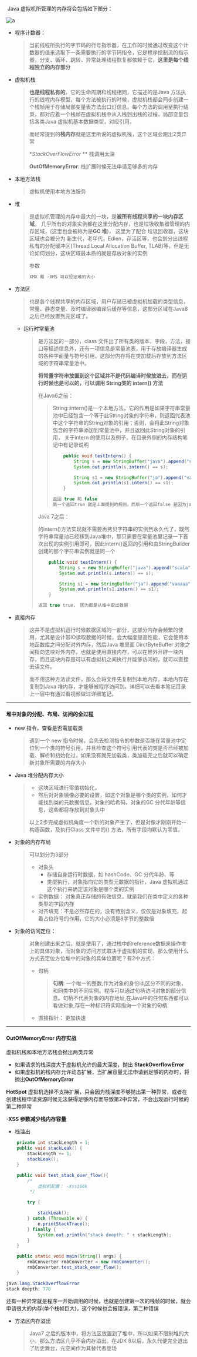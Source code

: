  Java 虚拟机所管理的内存将会包括如下部分：

![a](./pic/jvm_m.png)

* 程序计数器：

  > 当前线程所执行的字节码的行号指示器，在工作的时候通过改变这个计数器的值来选取下一条需要执行的字节码指令，它是程序控制流的指示器，分支、循环、跳转、异常处理线程恢复都依赖于它，**这里是每个线程独立的内存部分**

* 虚拟机栈

  > **也是线程私有的**，它的生命周期和线程相同，它描述的是Java 方法执行的线程内存模型，每个方法被执行的时候，虚拟机栈都会同步创建一个栈帧用于存储局部变量表方法出口灯信息，每个方法的调用至执行结束，都对应着一个栈帧在虚拟机栈中从入栈到出栈的过程，局部变量包括各类Java 虚拟机基本数据类型，对应引用，
  >
  > 而经常提到的**栈内存**就是这里所说的虚拟机栈，这个区域会跑出2类异常
  >
  > **StackOverFlowError* ** 栈调用太深
  >
  > **OutOfMemoryError**: 栈扩展时候无法申请足够多的内存

* 本地方法栈

  > 虚拟机使用本地方法服务

* 堆

  > 是虚拟机管理的内存中最大的一块，是**被所有线程共享的一块内存区域**， 几乎所有的对象实例都在这里分配内存，也是垃圾收集器管理的内存区域，(这里也会被称为是**GC 堆**)， 这里为了配合 垃圾回收器，这块区域也会被分为 新生代，老年代，Edien，存活区等，也会划分出线程私有的分配缓冲区(Thread Local Allocation Buffer, TLAB)等，但是无论如何划分，这块区域最本质的就是存放对象的实例
  >
  > 参数 
  >
  > ```java
  > XMX 和 -XMS 可以设定堆的大小
  > ```

* 方法区

  > 也是各个线程共享的内存区域，用户存储已被虚拟机加载的类型信息，常量、静态变量、及时编译器编译后缓存等信息，这部分区域在Java8之后已经放置到元区域了。

  * 运行时常量池

    > 是方法区的一部分，class 文件出了所有类的版本，字段，方法，接口等描述信息外，还有一项信息是常量池表，用于存放编译器生成的各种字面量与符号引用，这部分内存将在类加载后存放到方法区域的字符串常量池中。
    >
    > **将常量字符串放置到这个区域并不是代码编译时候放进去，而在运行时候也是可以的，可以调用 String类的 intern() 方法**
    >
    > 在Java6之前：
    >
    > > String::intern()是一个本地方法，它的作用是如果字符串常量池中已经包含一个等于此String对象的字符串，则返回代表池中这个字符串的String对象的引用；否则，会将此String对象包含的字符串添加到常量池中，并且返回此String对象的引用， 关于intern 的使用以及例子，在目录外侧的内存结构笔记中有记录说明
    > >
    > > ```java
    > >     public void testIntern() {
    > >         String s = new StringBuffer("java").append("scala").toString();
    > >         System.out.println(s.intern() == s);
    > > 
    > >         String s1 = new StringBuffer("ja").append("va").toString();
    > >         System.out.println(s1.intern() == s1);
    > >     }
    > > 
    > > 返回 true 和 false
    > > 第一个返回true 就是上面提到的规则，而后一个返回false 是因为java 在常量池中已经存在一个了，所以s1.intern() 拿到的就是这个，而 s1 是从堆中取出来的
    > > ```
    >
    > Java 7之后：
    >
    > 的intern()方法实现就不需要再拷贝字符串的实例到永久代了，既然字符串常量池已经移到Java堆中，那只需要在常量池里记录一下首次出现的实例引用即可，因此intern()返回的引用和由StringBuilder创建的那个字符串实例就是同一个
    >
    > ```java
    >     public void testIntern() {
    >         String s = new StringBuffer("java").append("scala").toString();
    >         System.out.println(s.intern() == s);
    > 
    >         String s1 = new StringBuffer("ja").append("vaaaaa").toString();
    >         System.out.println(s1.intern() == s1);
    >     }
    > 
    > 返回 true true， 因为都是从堆中取出数据
    > ```
    >
    > 

* 直接内存

  > 这并不是虚拟机运行时候数据区域的一部分，这部分内存会频繁的使用，尤其是设计带IO读取数据的时候，会大幅度提高性能，它会使用本地函数库之间分配对外内存，然后Java 堆里面 DirctByteBuffer 对象之间指向这块对外内存，也就是使用直接内存，可以在堆外开辟一块内存，而且这块内存是可以有虚拟机之间执行并能够访问的，就可以直接去读文件。
  >
  > 而不用这种方法读文件，那么会将文件先复制到本地内存，本地内存在复制到Java 堆内存，才能够被程序访问到。详细可以去看本笔记目录上一层中有通过看视频做过详细笔记。

---

#### 堆中对象的分配、布局、访问的全过程

* new 指令，查看是否需加载类

  > 遇到一个 new 指令时候，会先去检测指令的参数是否能在常量池中定位到一个类的符号引用，并且检查这个符号引用代表的类是否已经被加载、解析和初始化过，如果没有就先加载类，类加载完之后就可以确定新对象所需要的内存大小

* Java 堆分配内存大小

  > * 这块区域进行零值初始化，
  > * 然后对对象镜像必要的设置，如这个对象是哪个类的实例，如何才能找到类的元数据信息，对象的哈希码，对象的GC 分代年龄等信息，这些都将存放到对象头中
  >
  > 以上2步完成虚拟机角度一个新的对象产生了，但是对像才刚刚开始--构造函数，及执行Class 文件中的<init>() 方法，所有字段均默认为零值，

* 对象的内存布局

  > 可以划分为3部分
  >
  > * 对象头
  >   * 存储自身运行时数据，如 hashCode、GC 分代年龄、等
  >   * 类型执行，对象指向它的类型元数据的指针，Java 虚拟机通过这个执行来确定该对象是哪个类的实例
  > * 实例数据： 对象真正存储的有效信息，就是我们在类中定义的各种类型的字段内存
  > * 对齐填充：不是必然存在的，没有特别含义，仅仅是对象填充，起着占位符号的作用，它的大小必须是8字节的整数倍

* 对象的访问定位：

  > 对象创建出来之后，就是使用了，通过栈中的reference数据来操作堆上的具体对象，而对象的访问方式取决于虚拟机的实现，那么使用什么方式去定位方位堆中的对象的具体位置呢？有2中方式：
  >
  > * 句柄
  >
  >   > **句柄**: 一个唯一的整数,作为对象的身份id,区分不同的对象，和同类中的不同实例。程序可以通过句柄访问对象的部分信息。句柄不代表对象的内存地址,在Java中的任何东西都可以看做对象,存在一种标识符实际指向一个对象的句柄.
  >
  > * 直接指针： 更加快速

---

#### OutOfMemoryError 内存实战

虚拟机栈和本地方法栈会抛出两类异常

* 如果请求的栈深度大于虚拟机允许的最大深度，抛出 **StackOverflowError**
* 如果虚拟机的栈内存允许动态扩展，当扩展容量无法申请到足够的内存时，将抛出**OutOfMemoryError**

**HotSpot** 虚拟机选择不支持扩展，只会因为栈深度不够抛出第一种异常，或者在创建线程申请资源时候无法获得足够内存而导致第2中异常，不会出现运行时候的第二种异常

**-XSS 参数减少栈内存容量**

* 栈溢出

```java
    private int stackLength = 1;
    public void stackLeak() {
        stackLength += 1;
        stackLeak();
    }

    public void test_stack_over_flow(){
        /*
            虚拟机配置： -Xss160k
         */

        try {

            stackLeak();
        } catch (Throwable e) {
            e.printStackTrace();
        } finally {
            System.out.println("stack deepth: " + stackLength);
        }
    }

    public static void main(String[] args) {
        rmbConverter rmbConverter = new rmbConverter();
        rmbConverter.test_stack_over_flow();
    }

java.lang.StackOverflowError
stack deepth: 770
```

还有一种异常就是程序一开始调用的时候，也就是创建第一次的栈帧的时候，就会申请很大的内存(单个栈帧巨大)，这个时候也会报错误，第二种错误

* 方法区内存溢出

  > Java7 之后的版本中，将方法区放置到了堆中，所以如果不限制堆的大小，那么方法区几乎不会内存溢出。在JDK 8以后，永久代便完全退出了历史舞台，元空间作为其替代者登场